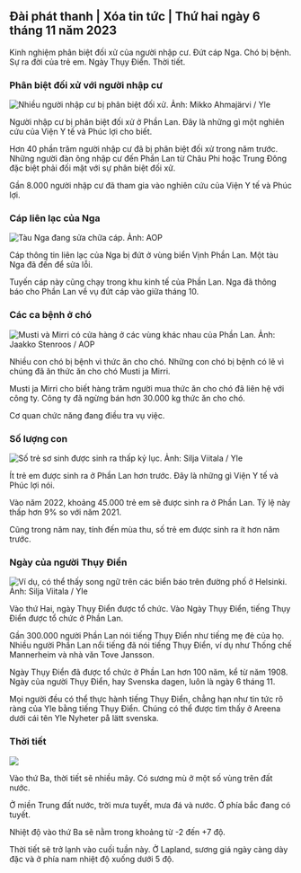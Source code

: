 ## Đài phát thanh \| Xóa tin tức \| Thứ hai ngày 6 tháng 11 năm 2023

Kinh nghiệm phân biệt đối xử của người nhập cư. Đứt cáp Nga. Chó bị bệnh. Sự ra đời của trẻ em. Ngày Thụy Điển. Thời tiết.

### Phân biệt đối xử với người nhập cư

![Nhiều người nhập cư bị phân biệt đối xử. Ảnh: Mikko Ahmajärvi / Yle](https://images.cdn.yle.fi/image/upload/c_crop,h_2485,w_4419,x_0,y_114/ar_1.7777777777777777,c_fill,g_faces,h_675,w_1200/dpr_1.0/q_auto:eco/f_auto/fl_lossy/v1698074800/39-115894164df61298ec3e)

Người nhập cư bị phân biệt đối xử ở Phần Lan. Đây là những gì một nghiên cứu của Viện Y tế và Phúc lợi cho biết.

Hơn 40 phần trăm người nhập cư đã bị phân biệt đối xử trong năm trước. Những người đàn ông nhập cư đến Phần Lan từ Châu Phi hoặc Trung Đông đặc biệt phải đối mặt với sự phân biệt đối xử.

Gần 8.000 người nhập cư đã tham gia vào nghiên cứu của Viện Y tế và Phúc lợi.

### Cáp liên lạc của Nga

![Tàu Nga đang sửa chữa cáp. Ảnh: AOP](https://images.cdn.yle.fi/image/upload/c_crop,h_3283,w_5838,x_0,y_380/ar_1.7777777777777777,c_fill,g_faces,h_675,w_1200/dpr_1.0/q_auto:eco/f_auto/fl_lossy/v1699268142/39-11962776548c5acae94c)

Cáp thông tin liên lạc của Nga bị đứt ở vùng biển Vịnh Phần Lan. Một tàu Nga đã đến để sửa lỗi.

Tuyến cáp này cũng chạy trong khu kinh tế của Phần Lan. Nga đã thông báo cho Phần Lan về vụ đứt cáp vào giữa tháng 10.

### Các ca bệnh ở chó

![Musti và Mirri có cửa hàng ở các vùng khác nhau của Phần Lan. Ảnh: Jaakko Stenroos / AOP](https://images.cdn.yle.fi/image/upload/c_crop,h_2746,w_4883,x_0,y_452/ar_1.7777777777777777,c_fill,g_faces,h_675,w_1200/dpr_1.0/q_auto:eco/f_auto/fl_lossy/v1699194714/39-11960056547a6fe024cd)

Nhiều con chó bị bệnh vì thức ăn cho chó. Những con chó bị bệnh có lẽ vì chúng đã ăn thức ăn cho chó Musti ja Mirri.

Musti ja Mirri cho biết hàng trăm người mua thức ăn cho chó đã liên hệ với công ty. Công ty đã ngừng bán hơn 30.000 kg thức ăn cho chó.

Cơ quan chức năng đang điều tra vụ việc.

### Số lượng con

![Số trẻ sơ sinh được sinh ra thấp kỷ lục. Ảnh: Silja Viitala / Yle](https://images.cdn.yle.fi/image/upload/c_crop,h_2812,w_5000,x_0,y_233/ar_1.7777777777777777,c_fill,g_faces,h_675,w_1200/dpr_1.0/q_auto:eco/f_auto/fl_lossy/v1697805617/39-1189261653274b0907f5)

Ít trẻ em được sinh ra ở Phần Lan hơn trước. Đây là những gì Viện Y tế và Phúc lợi nói.

Vào năm 2022, khoảng 45.000 trẻ em sẽ được sinh ra ở Phần Lan. Tỷ lệ này thấp hơn 9% so với năm 2021.

Cũng trong năm nay, tính đến mùa thu, số trẻ em được sinh ra ít hơn năm trước.

### Ngày của người Thụy Điển

![Ví dụ, có thể thấy song ngữ trên các biển báo trên đường phố ở Helsinki. Ảnh: Silja Viitala / Yle](https://images.cdn.yle.fi/image/upload/c_crop,h_2813,w_5000,x_0,y_0/ar_1.7777777777777777,c_fill,g_faces,h_675,w_1200/dpr_1.0/q_auto:eco/f_auto/fl_lossy/v1615970514/39-7850546051bda715b05)

Vào thứ Hai, ngày Thụy Điển được tổ chức. Vào Ngày Thụy Điển, tiếng Thụy Điển được tổ chức ở Phần Lan.

Gần 300.000 người Phần Lan nói tiếng Thụy Điển như tiếng mẹ đẻ của họ. Nhiều người Phần Lan nổi tiếng đã nói tiếng Thụy Điển, ví dụ như Thống chế Mannerheim và nhà văn Tove Jansson.

Ngày Thụy Điển đã được tổ chức ở Phần Lan hơn 100 năm, kể từ năm 1908. Ngày của người Thụy Điển, hay Svenska dagen, luôn là ngày 6 tháng 11.

Mọi người đều có thể thực hành tiếng Thụy Điển, chẳng hạn như tin tức rõ ràng của Yle bằng tiếng Thụy Điển. Chúng có thể được tìm thấy ở Areena dưới cái tên Yle Nyheter på lätt svenska.

### Thời tiết

![](https://images.cdn.yle.fi/image/upload/c_crop,h_1080,w_1919,x_0,y_0/ar_1.7777777777777777,c_fill,g_faces,h_675,w_1200/dpr_1.0/q_auto:eco/f_auto/fl_lossy/v1699290254/39-119671665491c7602c1a)

Vào thứ Ba, thời tiết sẽ nhiều mây. Có sương mù ở một số vùng trên đất nước.

Ở miền Trung đất nước, trời mưa tuyết, mưa đá và nước. Ở phía bắc đang có tuyết.

Nhiệt độ vào thứ Ba sẽ nằm trong khoảng từ -2 đến +7 độ.

Thời tiết sẽ trở lạnh vào cuối tuần này. Ở Lapland, sương giá ngày càng dày đặc và ở phía nam nhiệt độ xuống dưới 5 độ.